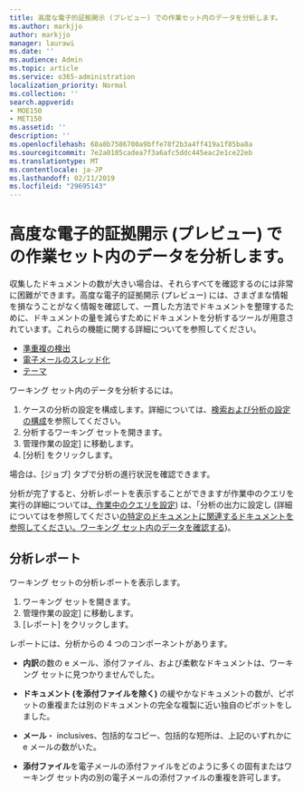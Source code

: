 ```yaml
---
title: 高度な電子的証拠開示 (プレビュー) での作業セット内のデータを分析します。
ms.author: markjjo
author: markjjo
manager: laurawi
ms.date: ''
ms.audience: Admin
ms.topic: article
ms.service: o365-administration
localization_priority: Normal
ms.collection: ''
search.appverid:
- MOE150
- MET150
ms.assetid: ''
description: ''
ms.openlocfilehash: 68a8b7586700a9bffe78f2b3a4ff419a1f85ba8a
ms.sourcegitcommit: 7e2a0185cadea7f3a6afc5ddc445eac2e1ce22eb
ms.translationtype: MT
ms.contentlocale: ja-JP
ms.lasthandoff: 02/11/2019
ms.locfileid: "29695143"
---
```

# <a name="analyze-data-in-a-working-set-in-advanced-ediscovery-preview"></a>高度な電子的証拠開示 (プレビュー) での作業セット内のデータを分析します。

収集したドキュメントの数が大きい場合は、それらすべてを確認するのには非常に困難ができます。高度な電子的証拠開示 (プレビュー) には、さまざまな情報を損なうことがなく情報を確認して、一貫した方法でドキュメントを整理するために、ドキュメントの量を減らすためにドキュメントを分析するツールが用意されています。これらの機能に関する詳細についてを参照してください。

- [準重複の検出](near-duplicates.md)
- [電子メールのスレッド化](email-threading.md)
- [テーマ](themes.md)

ワーキング セット内のデータを分析するには。

1. ケースの分析の設定を構成します。詳細については、[検索および分析の設定の構成](configure-search-analytics-settings.md)を参照してください。
2. 分析するワーキング セットを開きます。
3. 管理作業の設定] に移動します。
4. [分析] をクリックします。

場合は、[ジョブ] タブで分析の進行状況を確認できます。

 分析が完了すると、分析レポートを表示することができますが作業中のクエリを実行の詳細については[、作業中のクエリを設定](working-set-search.md)) は、「分析の出力に設定し (詳細についてはを参照してください[の特定のドキュメントに関連するドキュメントを参照してください。ワーキング セット内のデータを確認する](reviewing-data-in-working-set.md))。

## <a name="analytics-report"></a>分析レポート

ワーキング セットの分析レポートを表示します。

1. ワーキング セットを開きます。
2. 管理作業の設定] に移動します。
3. [レポート] をクリックします。

レポートには、分析からの 4 つのコンポーネントがあります。

- **内訳**の数の e メール、添付ファイル、および柔軟なドキュメントは、ワーキング セットに見つかりませんでした。

- **ドキュメント (を添付ファイルを除く)** の緩やかなドキュメントの数が、ピボットの重複または別のドキュメントの完全な複製に近い独自のピボットをしました。

- **メール**・ inclusives、包括的なコピー、包括的な短所は、上記のいずれかに e メールの数がいた。

- **添付ファイル**を電子メールの添付ファイルをどのように多くの固有またはワーキング セット内の別の電子メールの添付ファイルの重複を許可します。
